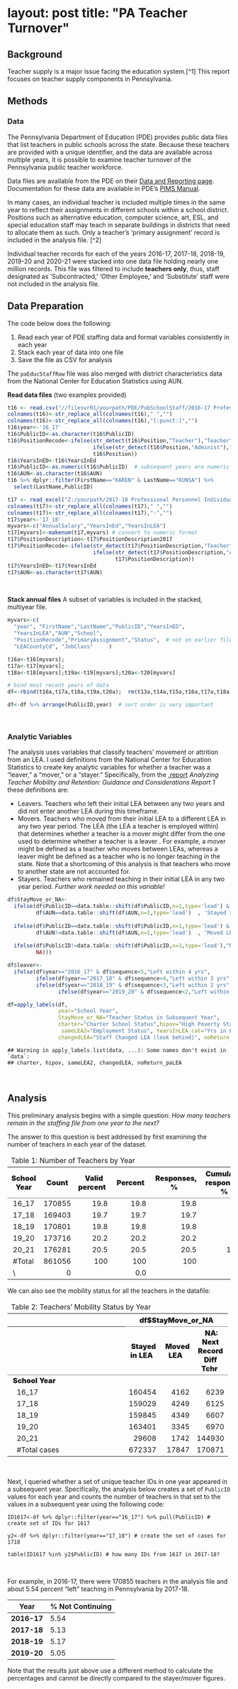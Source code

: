 layout: post
title: "PA Teacher Turnover"
================

## Background

Teacher supply is a major issue facing the education system.\[^1\] This
report focuses on teacher supply components in Pennsylvania.

## Methods

### Data

The Pennsylvania Department of Education (PDE) provides public data
files that list teachers in public schools across the state. Because
these teachers are provided with a unique identifier, and the data are
available across multiple years, it is possible to examine teacher
turnover of the Pennsylvania public teacher workforce.

Data files are available from the PDE on their
<a href="https://www.education.pa.gov/DataAndReporting/ProfSupPers/Pages/ProfPersIndStaff.aspx">Data
and Reporting page</a>. Documentation for these data are available in
PDE’s
<a href="https://www.education.pa.gov/Documents/Teachers-Administrators/PIMS/PIMS%20Manuals/2021-2022%20PIMS%20Manual%20Vol%201.pdf">PIMS
Manual</a>.

In many cases, an individual teacher is included multiple times in the
same year to reflect their assignments in different schools within a
school district. Positions such as alternative education, computer
science, art, ESL, and special education staff may teach in separate
buildings in districts that need to allocate them as such. Only a
teacher’s ‘primary assignment’ record is included in the analysis file.
\[^2\]

Individual teacher records for each of the years 2016-17, 2017-18,
2018-19, 2019-20 and 2020-21 were stacked into one data file holding
nearly one million records. This file was filtered to include **teachers
only**, thus, staff designated as ‘Subcontracted,’ ‘Other Employee,’ and
‘Substitute’ staff were not included in the analysis file.

## Data Preparation

The code below does the following:

1.  Read each year of PDE staffing data and format variables
    consistently in each year
2.  Stack each year of data into one file
3.  Save the file as CSV for analysis

The `paEducStaffRaw` file was also merged with district characteristics
data from the National Center for Education Statistics using AUN.

**Read data files** (two examples provided)

``` r
t16 <- read.csv("//filesvr01/yourpath/PDE/PubSchoolStaff/2016-17 Professional Personnel Individual Staff Report.csv")
colnames(t16)<-str_replace_all(colnames(t16)," ","")
colnames(t16)<-str_replace_all(colnames(t16),"[:punct:]","")
t16$year<-'16_17'
t16$PublicID<-as.character(t16$PublicID)
t16$PositionRecode<-ifelse(str_detect(t16$Position,"Teacher"),"Teacher",
                           ifelse(str_detect(t16$Position,"Administ"),"Admin",
                           t16$Position))
t16$YearsInED<-t16$YearsInEd
t16$PublicID<-as.numeric(t16$PublicID)  # subsequent years are numeric format
t16$AUN<-as.character(t16$AUN)
t16 %>% dplyr::filter(FirstName=="KAREN" & LastName=="KUNSA") %>%
  select(LastName,PublicID)

t17 <- read_excel("Z:/yourpath/2017-18 Professional Personnel Individual Staff Report.xlsx")
colnames(t17)<-str_replace_all(colnames(t17)," ","")
colnames(t17)<-str_replace_all(colnames(t17),"-","")
t17$year<-'17_18'
myvars<-c("AnnualSalary","YearsInEd","YearsInLEA")
t17[myvars]<-makenum(t17,myvars) # convert to numeric format
t17$PositionDescription<-t17$PositionDescription2017
t17$PositionRecode<-ifelse(str_detect(t17$PositionDescription,"Teacher"),"Teacher",
                           ifelse(str_detect(t17$PositionDescription,"Administ"),"Admin",
                                  t17$PositionDescription))
t17$YearsInED<-t17$YearsInEd
t17$AUN<-as.character(t17$AUN)
```

 

**Stack annual files** A subset of variables is included in the stacked,
multiyear file.

``` r
myvars<-c(
  "year", "FirstName","LastName","PublicID","YearsInED",
  "YearsInLEA","AUN","School",
  "PositionRecode","PrimaryAssignment","Status",  # not on earlier files
  "LEACountyCd", "JobClass"     )

t16a<-t16[myvars];
t17a<-t17[myvars];
t18a<-t18[myvars];t19a<-t19[myvars];t20a<-t20[myvars]

# bind most recent years of data
df<-rbind(t16a,t17a,t18a,t19a,t20a);  rm(t13a,t14a,t15a,t16a,t17a,t18a,t19a,t20a)

df<-df %>% arrange(PublicID,year)  # sort order is very important
```

 

### Analytic Variables

The analysis uses variables that classify teachers’ movement or
attrition from an LEA. I used definitions from the National Center for
Education Statistics to create key analytic variables for whether a
teacher was a “leaver,” a “mover,” or a “stayer.” Specifically, from the
<a href="https://ies.ed.gov/ncee/edlabs/regions/northeast/pdf/REL_2021080.pdf">,report</a>
*Analyzing Teacher Mobility and Retention: Guidance and Considerations
Report 1* these definitions are:

-   Leavers. Teachers who left their initial LEA between any two years
    and did not enter another LEA during this timeframe.
-   Movers. Teachers who moved from their initial LEA to a different LEA
    in any two year period. The LEA (the LEA a teacher is employed
    within) that determines whether a teacher is a mover might differ
    from the one used to determine whether a teacher is a leaver . For
    example, a mover might be defined as a teacher who moves between
    LEAs, whereas a leaver might be defined as a teacher who is no
    longer teaching in the state. Note that a shortcoming of this
    analysis is that teachers who move to another state are not
    accounted for.
-   Stayers. Teachers who remained teaching in their initial LEA in any
    two year period. *Further work needed on this variable!*

``` r
df$StayMove_or_NA<-
  ifelse(df$PublicID==data.table::shift(df$PublicID,n=1,type='lead') & #next record must be same teacher
         df$AUN==data.table::shift(df$AUN,n=1,type='lead')  , 'Stayed in LEA',
         
  ifelse(df$PublicID==data.table::shift(df$PublicID,n=1,type='lead') &
         df$AUN!=data.table::shift(df$AUN,n=1,type='lead')  , 'Moved LEA',
  
  ifelse(df$PublicID!=data.table::shift(df$PublicID,n=1,type='lead'),"NA: Next Record Diff Tchr",
         NA)))

df$leaver<-
  ifelse(df$year=="2016_17" & df$sequence<5,"Left within 4 yrs",
         ifelse(df$year=="2017_18" & df$sequence<4,"Left within 3 yrs",     
         ifelse(df$year=="2018_19" & df$sequence<3,"Left within 2 yrs",
                ifelse(df$year=="2019_20" & df$sequence<2,"Left within 1 yrs","Other"))))

df=apply_labels(df,
                year="School Year",
                StayMove_or_NA="Teacher Status in Subsequent Year",
                charter="Charter School Status",hipov="High Poverty Status",
                 sameLEA2="Employment Status", YearsInLEA_cat="Yrs in LEA",
                changedLEA="Staff Changed LEA (look behind)", noReturn_paLEA="Staff Did Not Return (look ahead)")
```

    ## Warning in apply_labels.list(data, ...): Some names don't exist in `data`:
    ## charter, hipov, sameLEA2, changedLEA, noReturn_paLEA

 

## Analysis

This preliminary analysis begins with a simple question: *How many
teachers remain in the staffing file from one year to the next?*

The answer to this question is best addressed by first examining the
number of teachers in each year of the dataset.

<table class="gmisc_table" style="border-collapse: collapse; margin-top: 1em; margin-bottom: 1em;">
<thead>
<tr>
<td colspan="6" style="text-align: left;">
Table 1: Number of Teachers by Year
</td>
</tr>
<tr>
<th style="border-bottom: 1px solid grey; font-weight: 900; border-top: 2px solid grey; width: 250px; text-align: center;">
School Year
</th>
<th style="font-weight: 900; border-bottom: 1px solid grey; border-top: 2px solid grey; text-align: center;">
 Count 
</th>
<th style="font-weight: 900; border-bottom: 1px solid grey; border-top: 2px solid grey; text-align: center;">
 Valid percent 
</th>
<th style="font-weight: 900; border-bottom: 1px solid grey; border-top: 2px solid grey; text-align: center;">
 Percent 
</th>
<th style="font-weight: 900; border-bottom: 1px solid grey; border-top: 2px solid grey; text-align: center;">
 Responses, % 
</th>
<th style="font-weight: 900; border-bottom: 1px solid grey; border-top: 2px solid grey; text-align: center;">
 Cumulative responses, % 
</th>
</tr>
</thead>
<tbody>
<tr>
<td style="width: 250px; text-align: left;">
 16_17 
</td>
<td style="width: 50px; text-align: right;">
170855
</td>
<td style="width: 50px; text-align: right;">
19.8
</td>
<td style="width: 50px; text-align: right;">
19.8
</td>
<td style="width: 50px; text-align: right;">
19.8
</td>
<td style="width: 50px; text-align: right;">
19.8
</td>
</tr>
<tr>
<td style="width: 250px; text-align: left;">
 17_18 
</td>
<td style="width: 50px; text-align: right;">
169403
</td>
<td style="width: 50px; text-align: right;">
19.7
</td>
<td style="width: 50px; text-align: right;">
19.7
</td>
<td style="width: 50px; text-align: right;">
19.7
</td>
<td style="width: 50px; text-align: right;">
39.5
</td>
</tr>
<tr>
<td style="width: 250px; text-align: left;">
 18_19 
</td>
<td style="width: 50px; text-align: right;">
170801
</td>
<td style="width: 50px; text-align: right;">
19.8
</td>
<td style="width: 50px; text-align: right;">
19.8
</td>
<td style="width: 50px; text-align: right;">
19.8
</td>
<td style="width: 50px; text-align: right;">
59.4
</td>
</tr>
<tr>
<td style="width: 250px; text-align: left;">
 19_20 
</td>
<td style="width: 50px; text-align: right;">
173716
</td>
<td style="width: 50px; text-align: right;">
20.2
</td>
<td style="width: 50px; text-align: right;">
20.2
</td>
<td style="width: 50px; text-align: right;">
20.2
</td>
<td style="width: 50px; text-align: right;">
79.5
</td>
</tr>
<tr>
<td style="width: 250px; text-align: left;">
 20_21 
</td>
<td style="width: 50px; text-align: right;">
176281
</td>
<td style="width: 50px; text-align: right;">
20.5
</td>
<td style="width: 50px; text-align: right;">
20.5
</td>
<td style="width: 50px; text-align: right;">
20.5
</td>
<td style="width: 50px; text-align: right;">
100.0
</td>
</tr>
<tr>
<td style="width: 250px; text-align: left;">
 #Total 
</td>
<td style="width: 50px; text-align: right;">
861056
</td>
<td style="width: 50px; text-align: right;">
100
</td>
<td style="width: 50px; text-align: right;">
100
</td>
<td style="width: 50px; text-align: right;">
100
</td>
<td style="width: 50px; text-align: right;">
</td>
</tr>
<tr>
<td style="width: 250px; border-bottom: 2px solid grey; text-align: left;">
 \<NA\> 
</td>
<td style="width: 50px; border-bottom: 2px solid grey; text-align: right;">
0
</td>
<td style="width: 50px; border-bottom: 2px solid grey; text-align: right;">
</td>
<td style="width: 50px; border-bottom: 2px solid grey; text-align: right;">
0.0
</td>
<td style="width: 50px; border-bottom: 2px solid grey; text-align: right;">
</td>
<td style="width: 50px; border-bottom: 2px solid grey; text-align: right;">
</td>
</tr>
</tbody>
</table>

  

We can also see the mobility status for all the teachers in the
datafile:

<table class="gmisc_table" style="border-collapse: collapse; margin-top: 1em; margin-bottom: 1em;">
<thead>
<tr>
<td colspan="4" style="text-align: left;">
Table 2: Teachers’ Mobility Status by Year
</td>
</tr>
<tr>
<th style="border-top: 2px solid grey;">
</th>
<th colspan="3" style="font-weight: 900; border-bottom: 1px solid grey; border-top: 2px solid grey; text-align: center;">
 df$StayMove_or_NA 
</th>
</tr>
<tr>
<th style="border-bottom: 1px solid grey; font-weight: 900; width: 250px; text-align: center;">
</th>
<th style="font-weight: 900; border-bottom: 1px solid grey; text-align: center;">
 Stayed in LEA 
</th>
<th style="font-weight: 900; border-bottom: 1px solid grey; text-align: center;">
 Moved LEA 
</th>
<th style="font-weight: 900; border-bottom: 1px solid grey; text-align: center;">
 NA: Next Record Diff Tchr 
</th>
</tr>
</thead>
<tbody>
<tr>
<td colspan="4" style="width: 250px; font-weight: 900;">
 School Year 
</td>
</tr>
<tr>
<td style="width: 250px; text-align: left;">
   16_17 
</td>
<td style="width: 50px; text-align: right;">
160454
</td>
<td style="width: 50px; text-align: right;">
4162
</td>
<td style="width: 50px; text-align: right;">
6239
</td>
</tr>
<tr>
<td style="width: 250px; text-align: left;">
   17_18 
</td>
<td style="width: 50px; text-align: right;">
159029
</td>
<td style="width: 50px; text-align: right;">
4249
</td>
<td style="width: 50px; text-align: right;">
6125
</td>
</tr>
<tr>
<td style="width: 250px; text-align: left;">
   18_19 
</td>
<td style="width: 50px; text-align: right;">
159845
</td>
<td style="width: 50px; text-align: right;">
4349
</td>
<td style="width: 50px; text-align: right;">
6607
</td>
</tr>
<tr>
<td style="width: 250px; text-align: left;">
   19_20 
</td>
<td style="width: 50px; text-align: right;">
163401
</td>
<td style="width: 50px; text-align: right;">
3345
</td>
<td style="width: 50px; text-align: right;">
6970
</td>
</tr>
<tr>
<td style="width: 250px; text-align: left;">
   20_21 
</td>
<td style="width: 50px; text-align: right;">
29608
</td>
<td style="width: 50px; text-align: right;">
1742
</td>
<td style="width: 50px; text-align: right;">
144930
</td>
</tr>
<tr>
<td style="width: 250px; border-bottom: 2px solid grey; text-align: left;">
   #Total cases 
</td>
<td style="width: 50px; border-bottom: 2px solid grey; text-align: right;">
672337
</td>
<td style="width: 50px; border-bottom: 2px solid grey; text-align: right;">
17847
</td>
<td style="width: 50px; border-bottom: 2px solid grey; text-align: right;">
170871
</td>
</tr>
</tbody>
</table>

 

Next, I queried whether a set of unique teacher IDs in one year appeared
in a subsequent year. Specifically, the analysis below creates a set of
`PublicID` values for each year and counts the number of teachers in
that set to the values in a subsequent year using the following code:

`ID1617<-df %>% dplyr::filter(year=="16_17") %>% pull(PublicID) # create set of IDs for 1617`

`y2<-df %>% dplyr::filter(year=="17_18") # create the set of cases for 1718`

`table(ID1617 %in% y2$PublicID) # how many IDs from 1617 in 2017-18?`

 

For example, in 2016-17, there were 170855 teachers in the analysis file
and about 5.54 percent “left” teaching in Pennsylvania by 2017-18.

|    Year     | % Not Continuing |
|:-----------:|------------------|
| **2016-17** | 5.54             |
| **2017-18** | 5.13             |
| **2018-19** | 5.17             |
| **2019-20** | 5.05             |

Note that the results just above use a different method to calculate the
percentages and cannot be directly compared to the stayer/mover figures.
